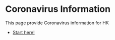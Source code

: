 # Coronavirus Information
This page provide Coronavirus information for HK
* [Start here!](index.html)
